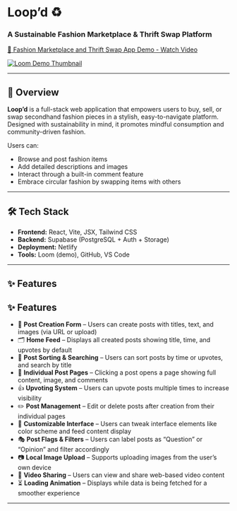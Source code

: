 # Loop’d ♻️  
### A Sustainable Fashion Marketplace & Thrift Swap Platform  

<div>
  <a href="https://www.loom.com/share/43547f72f3aa47b28dd312e82b686fca">
    <p>🧵 Fashion Marketplace and Thrift Swap App Demo - Watch Video</p>
  </a>
  <a href="https://www.loom.com/share/43547f72f3aa47b28dd312e82b686fca">
    <img style="max-width:300px;" src="https://cdn.loom.com/sessions/thumbnails/43547f72f3aa47b28dd312e82b686fca-022163ede3fdd0b0-full-play.gif" alt="Loom Demo Thumbnail">
  </a>
</div>

---

## 🌿 Overview

**Loop’d** is a full-stack web application that empowers users to buy, sell, or swap secondhand fashion pieces in a stylish, easy-to-navigate platform. Designed with sustainability in mind, it promotes mindful consumption and community-driven fashion.  

Users can:  
- Browse and post fashion items  
- Add detailed descriptions and images  
- Interact through a built-in comment feature  
- Embrace circular fashion by swapping items with others  

---

## 🛠 Tech Stack

- **Frontend:** React, Vite, JSX, Tailwind CSS  
- **Backend:** Supabase (PostgreSQL + Auth + Storage)  
- **Deployment:** Netlify  
- **Tools:** Loom (demo), GitHub, VS Code  

---

## ✨ Features
## ✨ Features

- 📝 **Post Creation Form** – Users can create posts with titles, text, and images (via URL or upload)  
- 🗂 **Home Feed** – Displays all created posts showing title, time, and upvotes by default  
- 🔁 **Post Sorting & Searching** – Users can sort posts by time or upvotes, and search by title  
- 📄 **Individual Post Pages** – Clicking a post opens a page showing full content, image, and comments  
- 👍 **Upvoting System** – Users can upvote posts multiple times to increase visibility  
- ✏️ **Post Management** – Edit or delete posts after creation from their individual pages  
- 🎨 **Customizable Interface** – Users can tweak interface elements like color scheme and feed content display  
- 🎭 **Post Flags & Filters** – Users can label posts as “Question” or “Opinion” and filter accordingly  
- 📷 **Local Image Upload** – Supports uploading images from the user’s own device  
- 🎥 **Video Sharing** – Users can view and share web-based video content  
- ⏳ **Loading Animation** – Displays while data is being fetched for a smoother experience  
---



